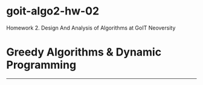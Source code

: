 # goit-algo2-hw-02

Homework 2. Design And Analysis of Algorithms at GoIT Neoversity

# Greedy Algorithms & Dynamic Programming

---
